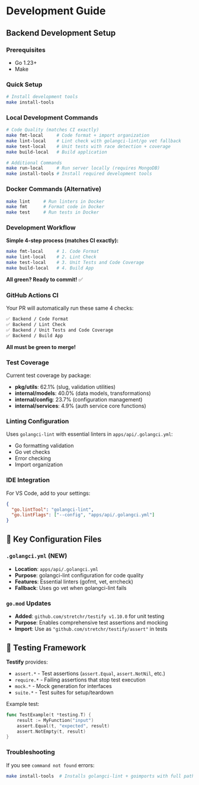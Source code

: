 # Development Guide

## Backend Development Setup

### Prerequisites
- Go 1.23+
- Make

### Quick Setup
```bash
# Install development tools
make install-tools
```

### Local Development Commands

```bash
# Code Quality (matches CI exactly)
make fmt-local     # Code format + import organization
make lint-local    # Lint check with golangci-lint/go vet fallback
make test-local    # Unit tests with race detection + coverage
make build-local   # Build application

# Additional Commands
make run-local     # Run server locally (requires MongoDB)
make install-tools # Install required development tools
```

### Docker Commands (Alternative)
```bash
make lint     # Run linters in Docker
make fmt      # Format code in Docker  
make test     # Run tests in Docker
```

### Development Workflow

**Simple 4-step process (matches CI exactly):**

```bash
make fmt-local     # 1. Code Format
make lint-local    # 2. Lint Check  
make test-local    # 3. Unit Tests and Code Coverage
make build-local   # 4. Build App
```

**All green? Ready to commit!** ✅

### GitHub Actions CI

Your PR will automatically run these same 4 checks:

```bash
✅ Backend / Code Format
✅ Backend / Lint Check  
✅ Backend / Unit Tests and Code Coverage
✅ Backend / Build App
```

**All must be green to merge!**

### Test Coverage

Current test coverage by package:
- **pkg/utils**: 62.1% (slug, validation utilities)
- **internal/models**: 40.0% (data models, transformations)  
- **internal/config**: 23.7% (configuration management)
- **internal/services**: 4.9% (auth service core functions)

### Linting Configuration

Uses `golangci-lint` with essential linters in `apps/api/.golangci.yml`:
- Go formatting validation
- Go vet checks
- Error checking
- Import organization

### IDE Integration

For VS Code, add to your settings:
```json
{
  "go.lintTool": "golangci-lint",
  "go.lintFlags": ["--config", "apps/api/.golangci.yml"]
}
```

## 📁 Key Configuration Files

### `.golangci.yml` (NEW)
- **Location**: `apps/api/.golangci.yml` 
- **Purpose**: golangci-lint configuration for code quality
- **Features**: Essential linters (gofmt, vet, errcheck)
- **Fallback**: Uses go vet when golangci-lint fails

### `go.mod` Updates
- **Added**: `github.com/stretchr/testify v1.10.0` for unit testing
- **Purpose**: Enables comprehensive test assertions and mocking
- **Import**: Use as `"github.com/stretchr/testify/assert"` in tests

## 🧪 Testing Framework

**Testify** provides:
- `assert.*` - Test assertions (`assert.Equal`, `assert.NotNil`, etc.)
- `require.*` - Failing assertions that stop test execution
- `mock.*` - Mock generation for interfaces
- `suite.*` - Test suites for setup/teardown

Example test:
```go
func TestExample(t *testing.T) {
    result := MyFunction("input")
    assert.Equal(t, "expected", result)
    assert.NotEmpty(t, result)
}
```

### Troubleshooting

If you see `command not found` errors:
```bash
make install-tools  # Installs golangci-lint + goimports with full paths
```
